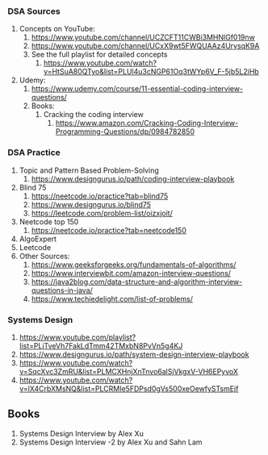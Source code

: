 ### DSA Sources
1. Concepts on YouTube:
   1. https://www.youtube.com/channel/UCZCFT11CWBi3MHNlGf019nw   
   2. https://www.youtube.com/channel/UCxX9wt5FWQUAAz4UrysqK9A
   3. See the full playlist for detailed concepts
      1. https://www.youtube.com/watch?v=HtSuA80QTyo&list=PLUl4u3cNGP61Oq3tWYp6V_F-5jb5L2iHb
2. Udemy: 
   1. https://www.udemy.com/course/11-essential-coding-interview-questions/
   2. Books:
      1. Cracking the coding interview
         1. https://www.amazon.com/Cracking-Coding-Interview-Programming-Questions/dp/0984782850

### DSA Practice
1. Topic and Pattern Based Problem-Solving
    1. https://www.designgurus.io/path/coding-interview-playbook
2. Blind 75
   1. https://neetcode.io/practice?tab=blind75
   2. https://www.designgurus.io/blind75
   3. https://leetcode.com/problem-list/oizxjoit/
3. Neetcode top 150
    1. https://neetcode.io/practice?tab=neetcode150
4. AlgoExpert
5. Leetcode
6. Other Sources:
   1. https://www.geeksforgeeks.org/fundamentals-of-algorithms/
   2. https://www.interviewbit.com/amazon-interview-questions/
   3. https://java2blog.com/data-structure-and-algorithm-interview-questions-in-java/
   4. https://www.techiedelight.com/list-of-problems/


### Systems Design
1. https://www.youtube.com/playlist?list=PLjTveVh7FakLdTmm42TMxbN8PvVn5g4KJ
2. https://www.designgurus.io/path/system-design-interview-playbook
2. https://www.youtube.com/watch?v=SqcXvc3ZmRU&list=PLMCXHnjXnTnvo6alSjVkgxV-VH6EPyvoX
3. https://www.youtube.com/watch?v=lX4CrbXMsNQ&list=PLCRMIe5FDPsd0gVs500xeOewfySTsmEjf

## Books
1. Systems Design Interview by Alex Xu
2. Systems Design Interview -2 by Alex Xu and Sahn Lam